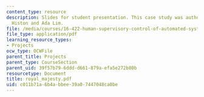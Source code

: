 ```yaml
---
content_type: resource
description: Slides for student presentation. This case study was authored by Jonathan
  Histon and Ada Lim.
file: /media/courses/16-422-human-supervisory-control-of-automated-systems-spring-2004/c011b71a6b4abbee39a07447048ca0be_royal_majesty.pdf
file_type: application/pdf
learning_resource_types:
- Projects
ocw_type: OCWFile
parent_title: Projects
parent_type: CourseSection
parent_uid: 39f57b79-6ddd-d661-879a-efa5e272b80b
resourcetype: Document
title: royal_majesty.pdf
uid: c011b71a-6b4a-bbee-39a0-7447048ca0be
---
```

